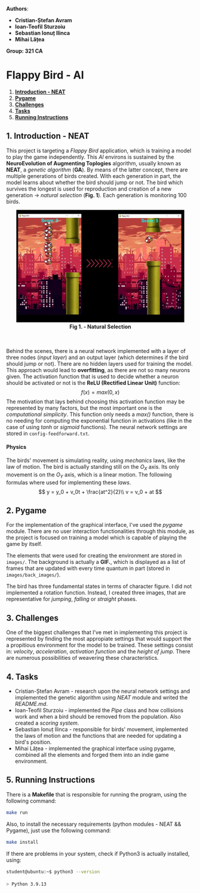**Authors**:
* **Cristian-Ștefan Avram**
* **Ioan-Teofil Sturzoiu**
* **Sebastian Ionuț Ilinca**
* **Mihai Lățea**

**Group: 321 CA**

# Flappy Bird - AI


1. [**Introduction - NEAT**](#1-introduction---neat)
2. [**Pygame**](#2-pygame)
3. [**Challenges**](#3-challenges)
4. [**Tasks**](#4-tasks)
5. [**Running Instructions**](#5-running-instructions)

## **1. Introduction - NEAT**
This project is targeting a *Flappy Bird* application, which is training a model to play the game independently. This *AI* environs is sustained by the **NeuroEvolution of Augmenting Toplogies** algorithm, usually known as **NEAT**, a *genetic algorithm* (**GA**). By means of the latter concept, there are multiple generations of birds created. With each generation in part, the model learns about whether the bird should jump or not. The bird which survives the longest is used for reproduction and creation of a new generation $\longrightarrow$ *natural selection* (**Fig. 1**). Each generation is monitoring $100$ birds.

<center><img src="Fig1.jpg" allign = "right"  width="450" height="300"></center>
<center><b>Fig 1. - Natural Selection</b></center>

<br></br>
Behind the scenes, there is a neural network implemented with a layer of three nodes (*input layer*) and an output layer (which determines if the bird should jump or not). There are no hidden layers used for training the model. This approach would lead to **overfitting**, as there are not so many neurons given. The activation function that is used to decide whether a neuron should be activated or not is the **ReLU (Rectified Linear Unit)** function:
$$
f(x) = max(0, x)
$$
The motivation that lays behind choosing this activation function may be represented by many factors, but the most important one is the *computational simplicity*. This function only needs a *max()* function, there is no needing for computing the exponential function in activations (like in the case of using *tanh* or *sigmoid* functions). The neural network settings are stored in ```config-feedforward.txt```.

#### **Physics**
The birds' movement is simulating reality, using *mechanics* laws, like the law of motion. The bird is actually standing still on the *$O_X$* axis. Its only movement is on the *$O_Y$* axis, which is a linear motion. The following formulas where used for implementing these *laws*.
$$
    y = y_0 + v_0t + \frac{at^2}{2}\\
    v = v_0 + at
$$

## **2. Pygame**
For the implementation of the graphical interface, I've used the *pygame* module. There are no user interaction functionalities through this module, as the project is focused on training a model which is capable of playing the game by itself.

The elements that were used for creating the environment are stored in ```images/```. The background is actually a **GIF.**, which is displayed as a list of frames that are updated with every time quantum in part (stored in ```images/back_images/```).

The bird has three fundamental states in terms of character figure. I did not implemented a rotation function. Instead, I created three images, that are representative for *jumping*, *falling* or *straight* phases.

## **3. Challenges**
One of the biggest challenges that I've met in implementing this project is represented by finding the most appropiate settings that would support the a propitious environment for the model to be trained. These settings consist in: *velocity*, *acceleration*, *activation function* and the *height of jump*. There are numerous possibilities of weavering these characteristics.

## **4. Tasks**
* Cristian-Ștefan Avram - research upon the neural network settings and implemented the genetic algorithm using *NEAT* module and writed the *README.md*.
* Ioan-Teofil Sturzoiu - implemented the *Pipe* class and how collisions work and when a bird should be removed from the population. Also created a *scoring system*.
* Sebastian Ionuț Ilinca - responsible for birds' movement, implemented the laws of motion and the functions that are needed for updating a bird's position.
* Mihai Lățea - implemented the graphical interface using pygame, combined all the elements and forged them into an indie game environment.

## **5. Running Instructions**
There is a **Makefile** that is responsible for running the program, using the following command:
```bash
make run
```

Also, to install the necessary requirements (python modules - NEAT && Pygame), just use the following command:
```bash
make install
```

If there are problems in your system, check if Python3 is actually installed, using:
```bash
student@ubuntu:~$ python3 --version

> Python 3.9.13
```
